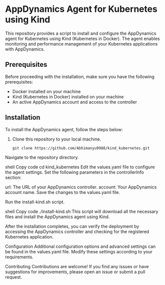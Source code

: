 # AppDynamics Agent for Kubernetes using Kind

This repository provides a script to install and configure the AppDynamics agent for Kubernetes using Kind (Kubernetes in Docker). The agent enables monitoring and performance management of your Kubernetes applications with AppDynamics.

## Prerequisites

Before proceeding with the installation, make sure you have the following prerequisites:

- Docker installed on your machine
- Kind (Kubernetes in Docker) installed on your machine
- An active AppDynamics account and access to the controller

## Installation

To install the AppDynamics agent, follow the steps below:

1. Clone this repository to your local machine.

   ```shell
   git clone https://github.com/Abhimanyu9988/kind_kubernetes.git
Navigate to the repository directory.

shell
Copy code
cd kind_kubernetes
Edit the values.yaml file to configure the agent settings. Set the following parameters in the controllerInfo section:

url: The URL of your AppDynamics controller.
account: Your AppDynamics account name.
Save the changes to the values.yaml file.

Run the install-kind.sh script.

shell
Copy code
./install-kind.sh
This script will download all the necessary files and install the AppDynamics agent using Kind.

After the installation completes, you can verify the deployment by accessing the AppDynamics controller and checking for the registered Kubernetes application.

Configuration
Additional configuration options and advanced settings can be found in the values.yaml file. Modify these settings according to your requirements.

Contributing
Contributions are welcome! If you find any issues or have suggestions for improvements, please open an issue or submit a pull request.